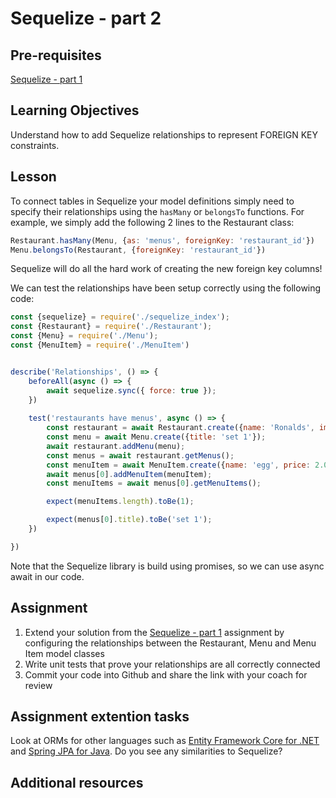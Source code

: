 # Sequelize - part 2

## Pre-requisites
[Sequelize - part 1](/curriculum/Bootcamp/Unit-2-Databases/0.2.9-Sequelize_part_1.html)

## Learning Objectives
Understand how to add Sequelize relationships to represent FOREIGN KEY constraints.

## Lesson
To connect tables in Sequelize your model definitions simply need to specify their relationships using the `hasMany` or `belongsTo` functions. For example, we simply add the following 2 lines to the Restaurant class:

```javascript
Restaurant.hasMany(Menu, {as: 'menus', foreignKey: 'restaurant_id'})
Menu.belongsTo(Restaurant, {foreignKey: 'restaurant_id'})
```

Sequelize will do all the hard work of creating the new foreign key columns!

We can test the relationships have been setup correctly using the following code:
```javascript
const {sequelize} = require('./sequelize_index');
const {Restaurant} = require('./Restaurant');
const {Menu} = require('./Menu');
const {MenuItem} = require('./MenuItem')


describe('Relationships', () => {
    beforeAll(async () => {
        await sequelize.sync({ force: true });
    })
    
    test('restaurants have menus', async () => {
        const restaurant = await Restaurant.create({name: 'Ronalds', image: 'http://some.image.url'})
        const menu = await Menu.create({title: 'set 1'});
        await restaurant.addMenu(menu);
        const menus = await restaurant.getMenus();
        const menuItem = await MenuItem.create({name: 'egg', price: 2.00});
        await menus[0].addMenuItem(menuItem);
        const menuItems = await menus[0].getMenuItems();

        expect(menuItems.length).toBe(1);

        expect(menus[0].title).toBe('set 1');
    })

})
```
Note that the Sequelize library is build using promises, so we can use async await in our code.

## Assignment
  1. Extend your solution from the [Sequelize - part 1](/curriculum/Bootcamp/Unit-2-Databases/0.2.9-Sequelize_part_1.html) assignment by configuring the relationships between the Restaurant, Menu and Menu Item model classes
  1. Write unit tests that prove your relationships are all correctly connected
  1. Commit your code into Github and share the link with your coach for review

## Assignment extention tasks
Look at ORMs for other languages such as [Entity Framework Core for .NET](https://docs.microsoft.com/en-us/ef/core/get-started/overview/first-app?tabs=netcore-cli) and [Spring JPA for Java](https://spring.io/guides/gs/accessing-data-jpa/). Do you see any similarities to Sequelize?

## Additional resources
